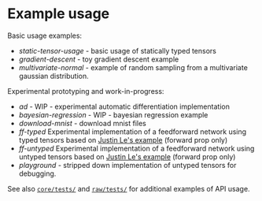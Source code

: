 # Example usage

Basic usage examples:

- *static-tensor-usage* - basic usage of statically typed tensors
- *gradient-descent* - toy gradient descent example
- *multivariate-normal* - example of random sampling from a multivariate
  gaussian distribution.

Experimental prototyping and work-in-progress:

- *ad* - WIP - experimental automatic differentiation implementation
- *bayesian-regression* - WIP - bayesian regression example
- *download-mnist* - download mnist files
- *ff-typed* Experimental implementation of a feedforward network using typed
  tensors based on [Justin Le's
  example](https://blog.jle.im/entry/practical-dependent-types-in-haskell-1.html)
  (forward prop only)
- *ff-untyped* Experimental implementation of a feedforward network using
  untyped tensors based on [Justin Le's
  example](https://blog.jle.im/entry/practical-dependent-types-in-haskell-1.html)
  (forward prop only)
- *playground* - stripped down implementation of untyped tensors for debugging.

See also [`core/tests/`](../core/tests/) and [`raw/tests/`](../raw/tests/) for
additional examples of API usage.
